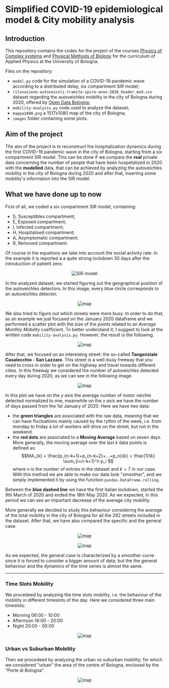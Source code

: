 # Simplified COVID-19 epidemiological model & City mobility analysis

## Introduction

This repository contains the codes for the project of the courses [Physics of Complex systems](https://www.unibo.it/en/teaching/course-unit-catalogue/course-unit/2021/433619) and [Physical Methods of Biology](https://www.unibo.it/en/teaching/course-unit-catalogue/course-unit/2021/433617) for the curriculum of Applied Physics at the University of Bologna.

Files on the repository:
- ```model.py``` code for the simulation of a COVID-19 pandemic wave according to a distributed delay, six compartment SIR model;
- ```rilevazione-autoveicoli-tramite-spire-anno-2020_header_mod.csv``` dataset regarding the autoveichles mobility in the city of Bologna during 2020, offered by [Open Data Bologna](https://opendata.comune.bologna.it/pages/home/);
- ```mobility-analysis.py``` code used to analyze the dataset;
- ```mappa1080.png``` a 1517x1080 map of the city of Bologna;
- ```images``` folder containing some plots.

## Aim of the project

The aim of the project is to reconstruct the hospitalization dynamics during the first COVID-19 pandemic wave in the city of Bologna, starting from a six compartment SIR model. This can be done if we compare the **real** private data concerning the number of people that have been hospetalized in 2020 with the **modelled** data, that can be achieved by analyzing the autoveichles mobility in the city of Bologna during 2020 and after that, inserting some mobility's information into the SIR model.

## What we have done up to now

First of all, we coded a six compartment SIR model, containing:
- S, Susceptibles compartment;
- E, Exposed compartment;
- I, Infected compartment;
- H, Hospitalised compartment;
- A, Asymptomatic compartment;
- R, Removed compartment.

Of course in the equations we take into account the social activity rate. 
In the example it is reported a a quite strong lockdown 30 days after the introduction of patient zero:
<p align="center">
  <img src="https://github.com/keivan-amini/simplified-covid-model/blob/main/images/Figure_0-.png?raw=true" align="centre" alt="SIR model"/>
</p>

In the analyzed dataset, we started figuring out the geographical position of the autoveichles detectors. In this image, every blue circle corresponds to an autoveichles detector.
<p align="center">
  <img src="https://github.com/keivan-amini/simplified-covid-model/blob/main/images/Figure_1.png?raw=true" align="centre"   alt="map"/>
</p>

We also tried to figure out which streets were more busy. In order to do that, as an example we just focused on the January 2020 dataframe and we performed a scatter plot with the size of the points related to an *Average Monthly Mobility* coefficient. To better understand it, I suggest to look at the written code ```mobility-analysis.py```. However, the result is the following.
<p align="center">
  <img src="https://github.com/keivan-amini/simplified-covid-model/blob/main/images/Figure_3.png?raw=true" align="centre"   alt="map"/>
</p>

After that, we focused on an interesting street: the so-called **Tangenziale Casalecchio - San Lazzaro**. This street is a well-busy freeway that you need to cross in order to get on the highway and travel towards different cities.
In this freeway we considered the number of autoveichles detected every day during 2020, as we can see in the following image.
<p align="center">
  <img src="https://github.com/keivan-amini/simplified-covid-model/blob/main/images/Figure_2.png?raw=true" align="centre"   alt="map"/>
</p>

In this plot we have on the *y axis* the average number of motor veichle detected normalized to one, meanwhile on the *x axis* we have the number of days passed from the 1st January of 2020. Here we have two data:
- the **green triangles** are associated with the raw data, meaning that we can have fluctuations mainly caused by the rythm of the week, i.e. from monday to friday a lot of workers will drive on the street, but not in the weekend.
- the **red dots** are associated to a **Moving Average** based on seven days. More generally, the moving average over the last *k* data points is defined as: $$MA_{k} =  \frac{p_{n-k+1}+p_{n-k+2}+...+p_n}{k} = \frac{1}{k} \sum_{i=n-k+1}^n p_i $$ where *n* is the number of entries in the dataset and $k = 7$ in our case. With this method we are able to make our data look "smoother", and we simply implemented it by using the function ```pandas.DataFrame.rolling```.

Between the **blue dashed line** we have the first italian lockdown, started the 9th March of 2020 and ended the 18th May 2020. As we expected, in this period we can see an important decrease of the average city mobility.

More generally we decided to study this behaviour considering the average of the total mobility in the city of Bologna for all the 292 streets included in the dataset. After that, we have also compared the specific and the general case.
<p align="center">
  <img src="https://github.com/keivan-amini/simplified-covid-model/blob/main/images/Figure_6.png?raw=true" align="centre"  alt="map"/>
</p>
<p align="center">
  <img src="https://github.com/keivan-amini/simplified-covid-model/blob/main/images/Figure_5.png?raw=true" align="centre"   alt="map"/>
</p>
As we expected, the general case is characterized by a smoother curve since it is forced to consider a bigger amount of data; but the the general behaviour and the dynamics of the time series is almost the same.

------------------------------------------------------
### Time Slots Mobility

We procedeed by analyzing the time slots mobility, i.e. the behaviour of the mobility in different timeslots of the day. Here we considered three main timeslots:
- Morning 06:00 - 10:00
- Afternoon 16:00 - 20:00
- Night 20:00 - 00:00

<p align="center">
  <img src="https://github.com/keivan-amini/simplified-covid-model/blob/main/images/Figure_8.png?raw=true" align="centre" alt="map"/>
</p>


### Urban vs Suburban Mobility

Then we procedeed by analyzing the urban vs suburban mobility; for which we considered "urban" the area of the centre of Bologna, enclosed by the "Porte di Bologna".

<p align="center">
  <img src="https://github.com/keivan-amini/simplified-covid-model/blob/main/images/Figure_15.png?raw=true" align="centre" alt="map"/>
</p>
